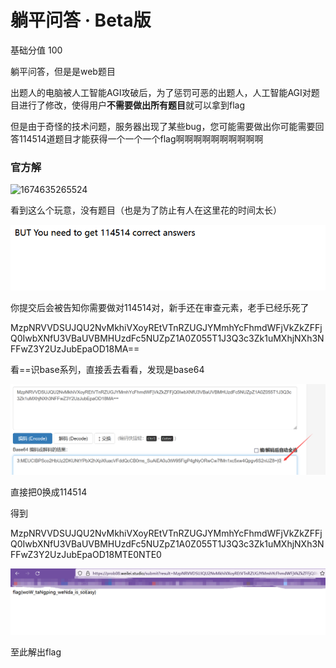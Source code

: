 

# 躺平问答 · Beta版

基础分值 100

躺平问答，但是是web题目

出题人的电脑被人工智能AGI攻破后，为了惩罚可恶的出题人，人工智能AGI对题目进行了修改，使得用户**不需要做出所有题目**就可以拿到flag

但是由于奇怪的技术问题，服务器出现了某些bug，您可能需要做出你可能需要回答114514道题目才能获得一个一个一个flag啊啊啊啊啊啊啊啊啊啊


### 官方解

![1674635265524](image/readme/1674635265524.png)

看到这么个玩意，没有题目（也是为了防止有人在这里花的时间太长）

![1674635334310](image/readme/1674635334310.png)

你提交后会被告知你需要做对114514对，新手还在审查元素，老手已经乐死了

MzpNRVVDSUJQU2NvMkhiVXoyREtVTnRZUGJYMmhYcFhmdWFjVkZkZFFjQ0IwbXNfU3VBaUVBMHUzdFc5NUZpZ1A0Z055T1J3Q3c3Zk1uMXhjNXh3NFFwZ3Y2UzJubEpaOD18MA==

看==识base系列，直接丢去看看，发现是base64

![1674635418167](image/readme/1674635418167.png)

直接把0换成114514	

得到

MzpNRVVDSUJQU2NvMkhiVXoyREtVTnRZUGJYMmhYcFhmdWFjVkZkZFFjQ0IwbXNfU3VBaUVBMHUzdFc5NUZpZ1A0Z055T1J3Q3c3Zk1uMXhjNXh3NFFwZ3Y2UzJubEpaOD18MTE0NTE0

![1674635483233](image/readme/1674635483233.png)

至此解出flag
